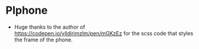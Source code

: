 # PIphone

* Huge thanks to the author of https://codepen.io/yildirimzlm/pen/mGKzEz for the scss code that styles the frame of the phone.
